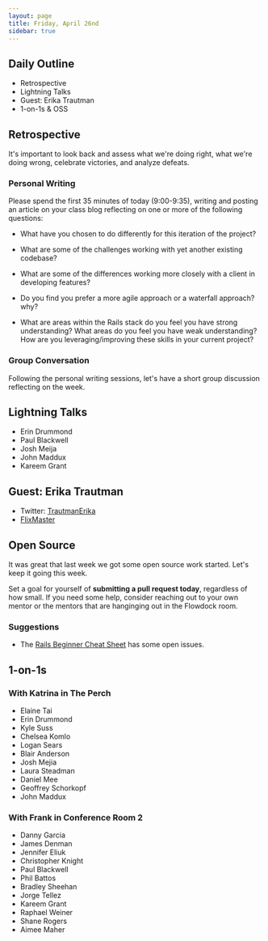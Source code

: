 ```yaml
---
layout: page
title: Friday, April 26nd
sidebar: true
---
```


## Daily Outline

* Retrospective
* Lightning Talks
* Guest: Erika Trautman
* 1-on-1s & OSS

## Retrospective

It's important to look back and assess what we're doing right, what we're doing wrong, celebrate victories, and analyze defeats.

### Personal Writing

Please spend the first 35 minutes of today (9:00-9:35), writing and posting an article on your class blog reflecting on one or more of the following questions:

* What have you chosen to do differently for this iteration of the project?

* What are some of the challenges working with yet another existing codebase?

* What are some of the differences working more closely with a client in developing features?

* Do you find you prefer a more agile approach or a waterfall approach? why?

* What are areas within the Rails stack do you feel you have strong understanding? What areas do you feel you have weak understanding? How are you leveraging/improving these skills in your current project?

### Group Conversation

Following the personal writing sessions, let's have a short group discussion reflecting on the week.

## Lightning Talks

* Erin Drummond
* Paul Blackwell
* Josh Meija
* John Maddux
* Kareem Grant

## Guest: Erika Trautman

* Twitter: [TrautmanErika](https://twitter.com/TrautmanErika)
* [FlixMaster](http://www.flixmaster.com/)

## Open Source

It was great that last week we got some open source work started. Let's keep it going this week.

Set a goal for yourself of **submitting a pull request today**, regardless of how small. If you need some help, consider reaching out to your own mentor or the mentors that are hanginging out in the Flowdock room.

### Suggestions

* The [Rails Beginner Cheat Sheet](https://github.com/PragTob/rails-beginner-cheatsheet) has some open issues.

## 1-on-1s

### With Katrina in The Perch

* Elaine Tai
* Erin Drummond
* Kyle Suss
* Chelsea Komlo
* Logan Sears
* Blair Anderson
* Josh Mejia
* Laura Steadman
* Daniel Mee
* Geoffrey Schorkopf
* John Maddux

### With Frank in Conference Room 2

* Danny Garcia
* James Denman
* Jennifer Eliuk
* Christopher Knight
* Paul Blackwell
* Phil Battos
* Bradley Sheehan
* Jorge Tellez
* Kareem Grant
* Raphael Weiner
* Shane Rogers
* Aimee Maher
